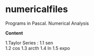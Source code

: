 # numericalfiles
Programs in Pascal.  Numerical Analysis

**Content**

1.Taylor Series :
  1.1 sen <br>
  1.2 cos
  1.3 arcth
  1.4 ln
  1.5 expo     